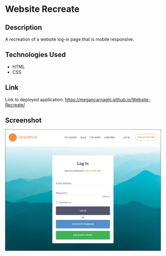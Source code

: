 # Website Recreate

## Description
A recreation of a website log-in page that is mobile responsive.

## Technologies Used
* HTML
* CSS

## Link
Link to deployed application: https://megancarnaghi.github.io/Website-Recreate/

## Screenshot
![Website Recreate](headspacerecreate.jpg)
